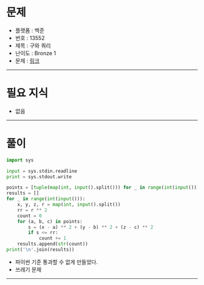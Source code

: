 # 문제
- 플랫폼 : 백준
- 번호 : 13552
- 제목 : 구와 쿼리
- 난이도 : Bronze 1
- 문제 : <a href="https://www.acmicpc.net/problem/13552" target="_blank">링크</a>

---

# 필요 지식
- 없음

---

# 풀이
```python
import sys

input = sys.stdin.readline
print = sys.stdout.write

points = [tuple(map(int, input().split())) for _ in range(int(input()))]
results = []
for _ in range(int(input())):
    x, y, z, r = map(int, input().split())
    rr = r ** 2
    count = 0
    for (a, b, c) in points:
        s = (x - a) ** 2 + (y - b) ** 2 + (z - c) ** 2
        if s <= rr:
            count += 1
    results.append(str(count))
print('\n'.join(results))

```
- 파이썬 기준 통과할 수 없게 만들었다.
- 쓰레기 문제

---
